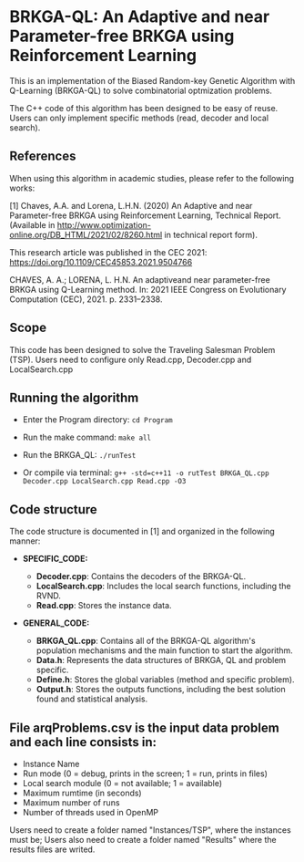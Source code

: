 
# BRKGA-QL: An Adaptive and near Parameter-free BRKGA using Reinforcement Learning

This is an implementation of the Biased Random-key Genetic Algorithm with Q-Learning (BRKGA-QL) to solve combinatorial optmization problems.

The C++ code of this algorithm has been designed to be easy of reuse. Users can only implement specific methods (read, decoder and local search). 


## References

When using this algorithm in academic studies, please refer to the following works:

[1] Chaves, A.A. and Lorena, L.H.N. (2020)
An Adaptive and near Parameter-free BRKGA using Reinforcement Learning, Technical Report. 
(Available in http://www.optimization-online.org/DB_HTML/2021/02/8260.html  in technical report form).

This research article was published in the CEC 2021:  https://doi.org/10.1109/CEC45853.2021.9504766

CHAVES,  A. A.;  LORENA,  L. H.N. An adaptiveand near parameter-free BRKGA using Q-Learning method. In: 2021 IEEE Congress on Evolutionary Computation (CEC), 2021. p. 2331–2338.

## Scope

This code has been designed to solve the Traveling Salesman Problem (TSP). Users need to configure only Read.cpp, Decoder.cpp and LocalSearch.cpp


## Running the algorithm

* Enter the Program directory: `cd Program`
* Run the make command: `make all`
* Run the BRKGA_QL: `./runTest`

* Or compile via terminal: `g++ -std=c++11 -o rutTest BRKGA_QL.cpp Decoder.cpp LocalSearch.cpp Read.cpp -O3 `


## Code structure

The code structure is documented in [1] and organized in the following manner:

* **SPECIFIC_CODE:**
    * **Decoder.cpp**: Contains the decoders of the BRKGA-QL.
    * **LocalSearch.cpp**: Includes the local search functions, including the RVND.
    * **Read.cpp**: Stores the instance data.

* **GENERAL_CODE:**
    * **BRKGA_QL.cpp**: Contains all of the BRKGA-QL algorithm's population mechanisms and the main function to start the algorithm.
    * **Data.h**: Represents the data structures of BRKGA, QL and problem specific.
    * **Define.h**: Stores the global variables (method and specific problem).
    * **Output.h**: Stores the outputs functions, including the best solution found and statistical analysis.

## File arqProblems.csv is the input data problem and each line consists in:

- Instance Name
- Run mode (0 = debug, prints in the screen; 1 = run, prints in files)
- Local search module (0 = not available; 1 = available)
- Maximum rumtime (in seconds)
- Maximum number of runs
- Number of threads used in OpenMP

Users need to create a folder named "Instances/TSP", where the instances must be; Users also need to create a folder named "Results" where the results files are writed.
